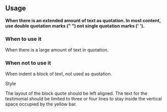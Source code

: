 ## Usage

**When there is an extended amount of text as quotation. In most content, use double quotation marks (" ") not single quotation marks (' ').**

### When to use it

When there is a large amount of text in quotation.

### When not to use it

When indent a block of text, not used as quotation.

Style

The layout of the block quote should be left aligned. The text for the testimonial should be limited to three or four lines to stay inside the vertical space occupied by the yellow bar.
